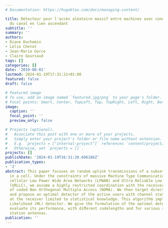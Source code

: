```yaml
---
# Documentation: https://hugoblox.com/docs/managing-content/

title: Détecteur pour l'accès aléatoire massif entre machines avec connaissance statistique
  du canal en lien ascendant
subtitle: ''
summary: ''
authors:
- Diane Duchemin
- Lélio Chetot
- Jean-Marie Gorce
- Claire Goursaud
tags: []
categories: []
date: '2019-08-01'
lastmod: 2024-01-19T17:31:21+01:00
featured: false
draft: false

# Featured image
# To use, add an image named `featured.jpg/png` to your page's folder.
# Focal points: Smart, Center, TopLeft, Top, TopRight, Left, Right, BottomLeft, Bottom, BottomRight.
image:
  caption: ''
  focal_point: ''
  preview_only: false

# Projects (optional).
#   Associate this post with one or more of your projects.
#   Simply enter your project's folder or file name without extension.
#   E.g. `projects = ["internal-project"]` references `content/project/deep-learning/index.md`.
#   Otherwise, set `projects = []`.
projects: []
publishDate: '2024-01-19T16:31:20.696186Z'
publication_types:
- '2'
abstract: This paper focuses on random uplink transmissions of a subset of nodes disseminated
  in a cell. Under the constraints of massive Machine Type Communication (mMTC) in
  cellular Low Power Wide Area Networks (LPWAN) and Ultra Reliable Low Latency Communications
  (URLLC), we assume a highly restricted coordination with the receiver and the usage
  of coded Non Orthogonal Multiple Access (NOMA). We then target direct data transmission
  and propose an optimal detector of the active users with channel state information
  at the receiver limited to statistical knowledge. This algorithm implements a Maximum
  Likelihood (ML) detector. We give the formulation of the optimal detector and we
  evaluate its performance, with diﬀerent codelengths and for various number of base
  station antennas.
publication: ''
---
```

